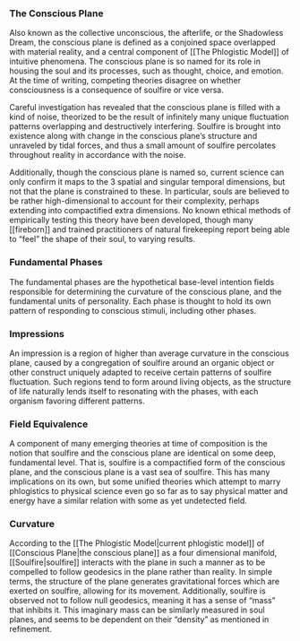 ### The Conscious Plane

Also known as the collective unconscious, the afterlife, or the Shadowless Dream, the conscious plane is defined as a conjoined space overlapped with material reality, and a central component of [[The Phlogistic Model]] of intuitive phenomena. The conscious plane is so named for its role in housing the soul and its processes, such as thought, choice, and emotion. At the time of writing, competing theories disagree on whether consciousness is a consequence of soulfire or vice versa.

Careful investigation has revealed that the conscious plane is filled with a kind of noise, theorized to be the result of infinitely many unique fluctuation patterns overlapping and destructively interfering. Soulfire is brought into existence along with change in the conscious plane’s structure and unraveled by tidal forces, and thus a small amount of soulfire percolates throughout reality in accordance with the noise.

Additionally, though the conscious plane is named so, current science can only confirm it maps to the 3 spatial and singular temporal dimensions, but not that the plane is constrained to these. In particular, souls are believed to be rather high-dimensional to account for their complexity, perhaps extending into compactified extra dimensions. No known ethical methods of empirically testing this theory have been developed, though many [[fireborn]] and trained practitioners of natural firekeeping report being able to “feel” the shape of their soul, to varying results.
### Fundamental Phases

The fundamental phases are the hypothetical base-level intention fields responsible for determining the curvature of the conscious plane, and the fundamental units of personality. Each phase is thought to hold its own pattern of responding to conscious stimuli, including other phases.

### Impressions

An impression is a region of higher than average curvature in the conscious plane, caused by a congregation of soulfire around an organic object or other construct uniquely adapted to receive certain patterns of soulfire fluctuation. Such regions tend to form around living objects, as the structure of life naturally lends itself to resonating with the phases, with each organism favoring different patterns.

### Field Equivalence

A component of many emerging theories at time of composition is the notion that soulfire and the conscious plane are identical on some deep, fundamental level. That is, soulfire is a compactified form of the conscious plane, and the conscious plane is a vast sea of soulfire. This has many implications on its own, but some unified theories which attempt to marry phlogistics to physical science even go so far as to say physical matter and energy have a similar relation with some as yet undetected field.

### Curvature

According to the [[The Phlogistic Model|current phlogistic model]] of [[Conscious Plane|the conscious plane]] as a four dimensional manifold, [[Soulfire|soulfire]] interacts with the plane in such a manner as to be compelled to follow geodesics in the plane rather than reality. In simple terms, the structure of the plane generates gravitational forces which are exerted on soulfire, allowing for its movement. Additionally, soulfire is observed not to follow null geodesics, meaning it has a sense of “mass” that inhibits it. This imaginary mass can be similarly measured in soul planes, and seems to be dependent on their “density” as mentioned in refinement.
